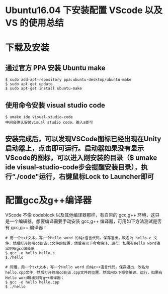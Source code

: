 # Ubuntu16.04 下安装配置 VScode 以及 VS 的使用总结

# 下载及安装

## 通过官方 PPA 安装 Ubuntu make

    $ sudo add-apt-repository ppa:ubuntu-desktop/ubuntu-make
    $ sudo apt-get update
    $ sudo apt-get install ubuntu-make

## 使用命令安装 visual studio code

    $ umake ide visual-studio-code
    中间会确认安装visual studio code，输入a即可

## 安装完成后，可以发现VSCode图标已经出现在Unity启动器上，点击即可运行。启动器如果没有显示VScode的图标，可以进入刚安装的目录（$ umake ide visual-studio-code步会提醒安装目录），执行“./code"运行，右键鼠标Lock to Launcher即可

# 配置gcc及g++编译器

VScode 不像 codeblock 以及其他编译器那样，有自带的 gcc,g++ 环境，这只是一个编辑器，想要编译需要手动安装 gcc,g++ 编译器，可用如下方法测试是否有 gcc,g++ 编译器：

    # 用一个txt文本，写一个Hello word 的纯c语言代码，保存退出，改名为 hello.c 文件，然后打开终端cd到该.c文件的位置，然后用以下命令编译、运行，如果有Hello word输出则有gcc编译器
    $ gcc -o hello hello.c
    $./hello

    # 同理，用一个txt文本，写一个Hello word 的纯c++语言代码，保存退出，改名为 hello.cpp文件，然后打开终端cd到该.cpp文件的位置，然后用以下命令编译、运行，如果有Hello word输出则有g++编译器：
    $ gcc -o hello hello.cpp
    $ ./hello
